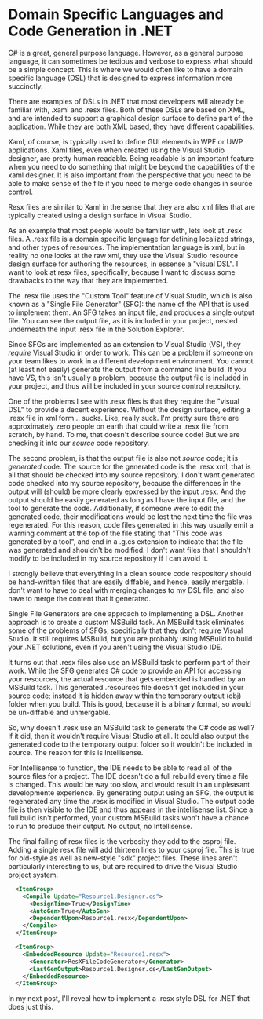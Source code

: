 # Domain Specific Languages and Code Generation in .NET

C# is a great, general purpose language. However, as a general purpose language, it can sometimes be tedious and verbose to express what should be a simple concept. This is where we would often like to have a domain specific language (DSL) that is designed to express information more succinctly.

There are examples of DSLs in .NET that most developers will already be familiar with, .xaml and .resx files. Both of these DSLs are based on XML, and are intended to support a graphical design surface to define part of the application. While they are both XML based, they have different capabilities.

Xaml, of course, is typically used to define GUI elements in WPF or UWP applications. Xaml files, even when created using the Visual Studio designer, are pretty human readable. Being readable is an important feature when you need to do something that might be beyond the capabilities of the xaml designer. It is also important from the perspective that you need to be able to make sense of the file if you need to merge code changes in source control.

Resx files are similar to Xaml in the sense that they are also xml files that are typically created using a design surface in Visual Studio.

As an example that most people would be familiar with, lets look at .resx files. A .resx file is a domain specific language for defining localized strings, and other types of resources. The implementation language is xml, but in reality no one looks at the raw xml, they use the Visual Studio resource design surface for authoring the resources, in essense a "visual DSL". I want to look at resx files, specifically, because I want to discuss some drawbacks to the way that they are implemented.

The .resx file uses the "Custom Tool" feature of Visual Studio, which is also known as a "Single File Generator" (SFG): the name of the API that is used to implement them. An SFG takes an input file, and produces a single output file. You can see the output file, as it is included in your project, nested underneath the input .resx file in the Solution Explorer.

Since SFGs are implemented as an extension to Visual Studio (VS), they *require* Visual Studio in order to work. This can be a problem if someone on your team likes to work in a different development environment. You cannot (at least not easily) generate the output from a command line build. If you have VS, this isn't usually a problem, because the output file is included in your project, and thus will be included in your source control repository.

One of the problems I see with .resx files is that they require the "visual DSL" to provide a decent experience. Without the design surface, editing a .resx file in xml form... sucks. Like, really suck. I'm pretty sure there are approximately zero people on earth that could write a .resx file from scratch, by hand. To me, that doesn't describe source code! But we are checking it into our *source* code repository.

The second problem, is that the output file is also not *source* code; it is *generated* code. The source for the generated code is the .resx xml, that is all that should be checked into my source repository. I don't want generated code checked into my source repository, because the differences in the output will (should) be more clearly epxressed by the input .resx. And the output should be easily generated as long as I have the input file, and the tool to generate the code. Additionally, if someone were to edit the generated code, their modifications would be lost the next time the file was regenerated. For this reason, code files generated in this way usually emit a warning comment at the top of the file stating that "This code was generated by a tool", and end in a .g.cs extension to indicate that the file was generated and shouldn't be modified. I don't want files that I shouldn't modify to be included in my source repository if I can avoid it.

I strongly believe that everything in a clean source code respository should be hand-written files that are easily diffable, and hence, easily mergable. I don't want to have to deal with merging changes to my DSL file, and also have to merge the content that it generated.

Single File Generators are one approach to implementing a DSL. Another approach is to create a custom MSBuild task. An MSBuild task eliminates some of the problems of SFGs, specifically that they don't require Visual Studio. It still requires MSBuild, but you are probably using MSBuild to build your .NET solutions, even if you aren't using the Visual Studio IDE.

It turns out that .resx files also use an MSBuild task to perform part of their work. While the SFG generates C# code to provide an API for accessing your resources, the actual resource that gets embedded is handled by an MSBuild task. This generated .resources file doesn't get included in your source code; instead it is hidden away within the temporary output (obj) folder when you build. This is good, because it is a binary format, so would be un-diffable and unmergable.

So, why doesn't .resx use an MSBuild task to generate the C# code as well? If it did, then it wouldn't require Visual Studio at all. It could also output the generated code to the temporary output folder so it wouldn't be included in source. The reason for this is Intellisense.

For Intellisense to function, the IDE needs to be able to read all of the source files for a project. The IDE doesn't do a full rebuild every time a file is changed. This would be way too slow, and would result in an unpleasant developmente experience. By generating output using an SFG, the output is regenerated any time the .resx is modified in Visual Studio. The output code file is then visible to the IDE and thus appears in the intellisense list. Since a full build isn't performed, your custom MSBuild tasks won't have a chance to run to produce their output. No output, no Intellisense.

The final failing of resx files is the verbosity they add to the csproj file. Adding a single resx file will add thirteen lines to your csproj file. This is true for old-style as well as new-style "sdk" project files. These lines aren't particularly interesting to us, but are required to drive the Visual Studio project system.

```xml
  <ItemGroup>
    <Compile Update="Resource1.Designer.cs">
      <DesignTime>True</DesignTime>
      <AutoGen>True</AutoGen>
      <DependentUpon>Resource1.resx</DependentUpon>
    </Compile>
  </ItemGroup>

  <ItemGroup>
    <EmbeddedResource Update="Resource1.resx">
      <Generator>ResXFileCodeGenerator</Generator>
      <LastGenOutput>Resource1.Designer.cs</LastGenOutput>
    </EmbeddedResource>
  </ItemGroup>
```



In my next post, I'll reveal how to implement a .resx style DSL for .NET that does just this.